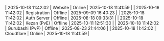| 2025-10-18 11:42:02 | Website | Online | 2025-10-18 11:41:59 |
| 2025-10-18 11:42:02 | Registration | Offline | 2025-09-09 16:40:23 |
| 2025-10-18 11:42:02 | Auth Server | Offline | 2025-08-18 09:33:31 |
| 2025-10-18 11:42:02 | Kezan (PvE) | Offline | 2025-10-11 12:51:30 |
| 2025-10-18 11:42:02 | Gurubashi (PvP) | Offline | 2025-08-23 21:44:06 |
| 2025-10-18 11:42:02 | Cloudflare | Online | 2025-10-18 11:41:59 |
